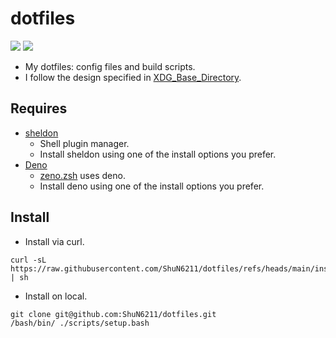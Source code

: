 # dotfiles

![](https://github.com/ShuN6211/dotfiles/workflows/macOS/badge.svg)
![](https://github.com/ShuN6211/dotfiles/workflows/Lint/badge.svg)

- My dotfiles: config files and build scripts.
- I follow the design specified in [XDG_Base_Directory](https://wiki.archlinux.org/title/XDG_Base_Directory).
  
## Requires

- [sheldon](https://github.com/rossmacarthur/sheldon)
  - Shell plugin manager.
  - Install sheldon using one of the install options you prefer.
- [Deno](https://deno.com/)
  - [zeno.zsh](https://github.com/yuki-yano/zeno.zsh) uses deno.
  - Install deno using one of the install options you prefer.

## Install

- Install via curl.

```shell
curl -sL https://raw.githubusercontent.com/ShuN6211/dotfiles/refs/heads/main/install.sh | sh
```

- Install on local.

```shell
git clone git@github.com:ShuN6211/dotfiles.git
/bash/bin/ ./scripts/setup.bash
```
